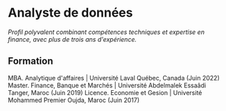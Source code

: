 # Analyste de données
_Profil polyvalent combinant compétences techniques et expertise en finance, avec plus de trois ans d'expérience._

## Formation

MBA. Analytique d'affaires  |  Université Laval     Québec, Canada (Juin 2022)
Master. Finance, Banque et Marchés  |  Université Abdelmalek Essaâdi     Tanger, Maroc (Juin 2019)
Licence. Economie et Gesion  |  Université Mohammed Premier     Oujda, Maroc (Juin 2017)
